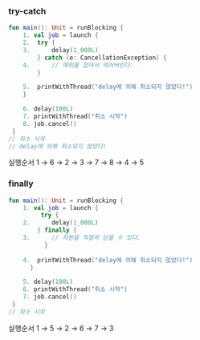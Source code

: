 ### try-catch
```kotlin
fun main(): Unit = runBlocking {
	1. val job = launch {
	2. 	try {
	3. 		delay(1_000L)
	  	} catch (e: CancellationException) {
	4. 		// 예외를 잡아서 먹어버린다.
	  	}

	5. 	printWithThread("delay에 의해 취소되지 않았다!")
	}

	6. delay(100L)
	7. printWithThread("취소 시작")
	8. job.cancel()
 }
// 취소 시작
// delay에 의해 취소되지 않았다!
```
실행순서
1 → 6 → 2 → 3 → 7 → 8 → 4 → 5

### finally
```kotlin
fun main(): Unit = runBlocking {
	1. val job = launch {
		 try {
	2.		delay(1_000L)
	  	} finally {
	3.		// 자원을 적절히 닫을 수 있다.
		  }
	
	4.  printWithThread("delay에 의해 취소되지 않았다!")
	  }

	5. delay(100L)
	6. printWithThread("취소 시작")
	7. job.cancel()
 }
// 취소 시작
```
실행순서
1 → 5 → 2 → 6 → 7 → 3